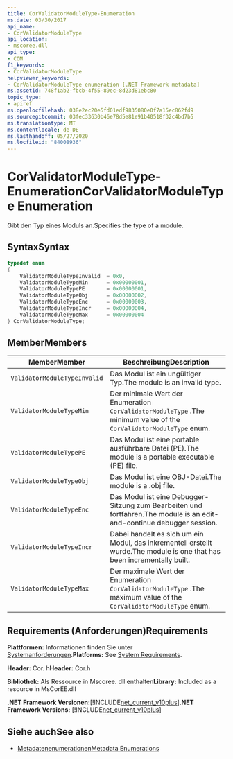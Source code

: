 ```yaml
---
title: CorValidatorModuleType-Enumeration
ms.date: 03/30/2017
api_name:
- CorValidatorModuleType
api_location:
- mscoree.dll
api_type:
- COM
f1_keywords:
- CorValidatorModuleType
helpviewer_keywords:
- CorValidatorModuleType enumeration [.NET Framework metadata]
ms.assetid: 748f1ab2-fbcb-4f55-89ec-8d23d81ebc80
topic_type:
- apiref
ms.openlocfilehash: 038e2ec20e5fd01edf9835080e0f7a15ec862fd9
ms.sourcegitcommit: 03fec33630b46e78d5e81e91b40518f32c4bd7b5
ms.translationtype: MT
ms.contentlocale: de-DE
ms.lasthandoff: 05/27/2020
ms.locfileid: "84008936"
---
```

# <a name="corvalidatormoduletype-enumeration"></a><span data-ttu-id="558c7-102">CorValidatorModuleType-Enumeration</span><span class="sxs-lookup"><span data-stu-id="558c7-102">CorValidatorModuleType Enumeration</span></span>
<span data-ttu-id="558c7-103">Gibt den Typ eines Moduls an.</span><span class="sxs-lookup"><span data-stu-id="558c7-103">Specifies the type of a module.</span></span>  
  
## <a name="syntax"></a><span data-ttu-id="558c7-104">Syntax</span><span class="sxs-lookup"><span data-stu-id="558c7-104">Syntax</span></span>  
  
```cpp  
typedef enum  
{  
    ValidatorModuleTypeInvalid  = 0x0,  
    ValidatorModuleTypeMin      = 0x00000001,  
    ValidatorModuleTypePE       = 0x00000001,  
    ValidatorModuleTypeObj      = 0x00000002,  
    ValidatorModuleTypeEnc      = 0x00000003,  
    ValidatorModuleTypeIncr     = 0x00000004,  
    ValidatorModuleTypeMax      = 0x00000004  
} CorValidatorModuleType;  
```  
  
## <a name="members"></a><span data-ttu-id="558c7-105">Member</span><span class="sxs-lookup"><span data-stu-id="558c7-105">Members</span></span>  
  
|<span data-ttu-id="558c7-106">Member</span><span class="sxs-lookup"><span data-stu-id="558c7-106">Member</span></span>|<span data-ttu-id="558c7-107">Beschreibung</span><span class="sxs-lookup"><span data-stu-id="558c7-107">Description</span></span>|  
|------------|-----------------|  
|`ValidatorModuleTypeInvalid`|<span data-ttu-id="558c7-108">Das Modul ist ein ungültiger Typ.</span><span class="sxs-lookup"><span data-stu-id="558c7-108">The module is an invalid type.</span></span>|  
|`ValidatorModuleTypeMin`|<span data-ttu-id="558c7-109">Der minimale Wert der Enumeration `CorValidatorModuleType` .</span><span class="sxs-lookup"><span data-stu-id="558c7-109">The minimum value of the `CorValidatorModuleType` enum.</span></span>|  
|`ValidatorModuleTypePE`|<span data-ttu-id="558c7-110">Das Modul ist eine portable ausführbare Datei (PE).</span><span class="sxs-lookup"><span data-stu-id="558c7-110">The module is a portable executable (PE) file.</span></span>|  
|`ValidatorModuleTypeObj`|<span data-ttu-id="558c7-111">Das Modul ist eine OBJ-Datei.</span><span class="sxs-lookup"><span data-stu-id="558c7-111">The module is a .obj file.</span></span>|  
|`ValidatorModuleTypeEnc`|<span data-ttu-id="558c7-112">Das Modul ist eine Debugger-Sitzung zum Bearbeiten und fortfahren.</span><span class="sxs-lookup"><span data-stu-id="558c7-112">The module is an edit-and-continue debugger session.</span></span>|  
|`ValidatorModuleTypeIncr`|<span data-ttu-id="558c7-113">Dabei handelt es sich um ein Modul, das inkrementell erstellt wurde.</span><span class="sxs-lookup"><span data-stu-id="558c7-113">The module is one that has been incrementally built.</span></span>|  
|`ValidatorModuleTypeMax`|<span data-ttu-id="558c7-114">Der maximale Wert der Enumeration `CorValidatorModuleType` .</span><span class="sxs-lookup"><span data-stu-id="558c7-114">The maximum value of the `CorValidatorModuleType` enum.</span></span>|  
  
## <a name="requirements"></a><span data-ttu-id="558c7-115">Requirements (Anforderungen)</span><span class="sxs-lookup"><span data-stu-id="558c7-115">Requirements</span></span>  
 <span data-ttu-id="558c7-116">**Plattformen:** Informationen finden Sie unter [Systemanforderungen](../../get-started/system-requirements.md).</span><span class="sxs-lookup"><span data-stu-id="558c7-116">**Platforms:** See [System Requirements](../../get-started/system-requirements.md).</span></span>  
  
 <span data-ttu-id="558c7-117">**Header:** Cor. h</span><span class="sxs-lookup"><span data-stu-id="558c7-117">**Header:** Cor.h</span></span>  
  
 <span data-ttu-id="558c7-118">**Bibliothek:** Als Ressource in Mscoree. dll enthalten</span><span class="sxs-lookup"><span data-stu-id="558c7-118">**Library:** Included as a resource in MsCorEE.dll</span></span>  
  
 <span data-ttu-id="558c7-119">**.NET Framework Versionen:**[!INCLUDE[net_current_v10plus](../../../../includes/net-current-v10plus-md.md)]</span><span class="sxs-lookup"><span data-stu-id="558c7-119">**.NET Framework Versions:** [!INCLUDE[net_current_v10plus](../../../../includes/net-current-v10plus-md.md)]</span></span>  
  
## <a name="see-also"></a><span data-ttu-id="558c7-120">Siehe auch</span><span class="sxs-lookup"><span data-stu-id="558c7-120">See also</span></span>

- [<span data-ttu-id="558c7-121">Metadatenenumerationen</span><span class="sxs-lookup"><span data-stu-id="558c7-121">Metadata Enumerations</span></span>](metadata-enumerations.md)
